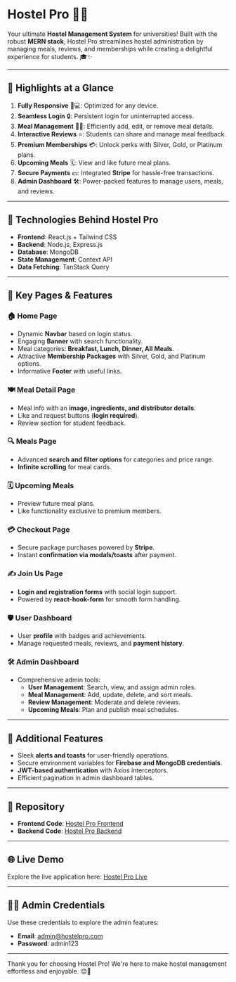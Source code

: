 # Hostel Pro 🏨🍴

Your ultimate **Hostel Management System** for universities! Built with the robust **MERN stack**, Hostel Pro streamlines hostel administration by managing meals, reviews, and memberships while creating a delightful experience for students. 🎓✨

---

## 🌟 Highlights at a Glance

1. **Fully Responsive** 📱💻: Optimized for any device.
2. **Seamless Login** 🔒: Persistent login for uninterrupted access.
3. **Meal Management** 🍔🥗: Efficiently add, edit, or remove meal details.
4. **Interactive Reviews** ⭐: Students can share and manage meal feedback.
5. **Premium Memberships** 💳: Unlock perks with Silver, Gold, or Platinum plans.
6. **Upcoming Meals** 🗓️: View and like future meal plans.
7. **Secure Payments** 💵: Integrated **Stripe** for hassle-free transactions.
8. **Admin Dashboard** 🛠️: Power-packed features to manage users, meals, and reviews.

---

## 🚀 Technologies Behind Hostel Pro

- **Frontend**: React.js + Tailwind CSS
- **Backend**: Node.js, Express.js
- **Database**: MongoDB
- **State Management**: Context API
- **Data Fetching**: TanStack Query

---

## 📑 Key Pages & Features

### 🏠 Home Page

- Dynamic **Navbar** based on login status.
- Engaging **Banner** with search functionality.
- Meal categories: **Breakfast, Lunch, Dinner, All Meals**.
- Attractive **Membership Packages** with Silver, Gold, and Platinum options.
- Informative **Footer** with useful links.

### 🍽️ Meal Detail Page

- Meal info with an **image, ingredients, and distributor details**.
- Like and request buttons (**login required**).
- Review section for student feedback.

### 🔍 Meals Page

- Advanced **search and filter options** for categories and price range.
- **Infinite scrolling** for meal cards.

### 🗓️ Upcoming Meals

- Preview future meal plans.
- Like functionality exclusive to premium members.

### 💳 Checkout Page

- Secure package purchases powered by **Stripe**.
- Instant **confirmation via modals/toasts** after payment.

### ✍️ Join Us Page

- **Login and registration forms** with social login support.
- Powered by **react-hook-form** for smooth form handling.

### 🛡️ User Dashboard

- User **profile** with badges and achievements.
- Manage requested meals, reviews, and **payment history**.

### 🛠️ Admin Dashboard

- Comprehensive admin tools:
  - **User Management**: Search, view, and assign admin roles.
  - **Meal Management**: Add, update, delete, and sort meals.
  - **Review Management**: Moderate and delete reviews.
  - **Upcoming Meals**: Plan and publish meal schedules.

---

## 🎉 Additional Features

- Sleek **alerts and toasts** for user-friendly operations.
- Secure environment variables for **Firebase and MongoDB credentials**.
- **JWT-based authentication** with Axios interceptors.
- Efficient pagination in admin dashboard tables.

---

## 📂 Repository

- **Frontend Code**: [Hostel Pro Frontend](https://github.com/salman679/Hostel-Pro.git)
- **Backend Code**: [Hostel Pro Backend](https://github.com/salman679/Hostel-Pro-server.git)

---

## 🌐 Live Demo

Explore the live application here: [Hostel Pro Live](https://hostelpro-ed1bf.web.app/)

---

## 👨‍💻 Admin Credentials

Use these credentials to explore the admin features:

- **Email**: admin@hostelpro.com
- **Password**: admin123

---

Thank you for choosing Hostel Pro! We're here to make hostel management effortless and enjoyable. 😊🎉
